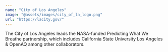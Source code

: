 ```yaml
---
name: "City of Los Angeles"
image: "@assets/images/city_of_la_logo.png"
url: "https://lacity.gov/"
---
```


The City of Los Angeles leads the NASA-funded Predicting What We Breathe
partnership, which includes California State University Los Angeles & OpenAQ
among other collaborators.